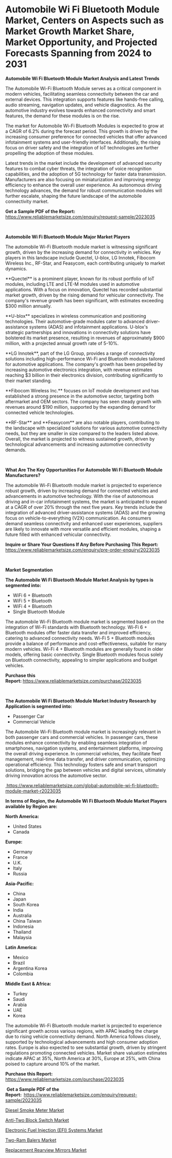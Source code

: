 <p><h1>Automobile Wi Fi Bluetooth Module Market, Centers on Aspects such as Market Growth Market Share, Market Opportunity, and Projected Forecasts Spanning from 2024 to 2031</h1></p><p><strong>Automobile Wi Fi Bluetooth Module Market Analysis and Latest Trends</strong></p>
<p><p>The Automobile Wi-Fi Bluetooth Module serves as a critical component in modern vehicles, facilitating seamless connectivity between the car and external devices. This integration supports features like hands-free calling, audio streaming, navigation updates, and vehicle diagnostics. As the automotive industry evolves towards enhanced connectivity and smart features, the demand for these modules is on the rise.</p><p>The market for Automobile Wi-Fi Bluetooth Modules is expected to grow at a CAGR of 6.2% during the forecast period. This growth is driven by the increasing consumer preference for connected vehicles that offer advanced infotainment systems and user-friendly interfaces. Additionally, the rising focus on driver safety and the integration of IoT technologies are further propelling the adoption of these modules.</p><p>Latest trends in the market include the development of advanced security features to combat cyber threats, the integration of voice recognition capabilities, and the adoption of 5G technology for faster data transmission. Manufacturers are also focusing on miniaturization and improving energy efficiency to enhance the overall user experience. As autonomous driving technology advances, the demand for robust communication modules will further escalate, shaping the future landscape of the automobile connectivity market.</p></p>
<p><strong>Get a Sample PDF of the Report:&nbsp;</strong> <a href="https://www.reliablemarketsize.com/enquiry/request-sample/2023035?utm_campaign=1131&utm_medium=2&utm_source=Github&utm_content=ia&utm_term=28102024&utm_id=automobile-wi-fi-bluetooth-module">https://www.reliablemarketsize.com/enquiry/request-sample/2023035</a></p>
<p>&nbsp;</p>
<p><strong>Automobile Wi Fi Bluetooth Module Major Market Players</strong></p>
<p><p>The automobile Wi-Fi Bluetooth module market is witnessing significant growth, driven by the increasing demand for connectivity in vehicles. Key players in this landscape include Quectel, U-blox, LG Innotek, Fibocom Wireless Inc., RF-Star, and Feasycom, each contributing uniquely to market dynamics.</p><p>**Quectel** is a prominent player, known for its robust portfolio of IoT modules, including LTE and LTE-M modules used in automotive applications. With a focus on innovation, Quectel has recorded substantial market growth, driven by the rising demand for vehicular connectivity. The company's revenue growth has been significant, with estimates exceeding $300 million annually.</p><p>**U-blox** specializes in wireless communication and positioning technologies. Their automotive-grade modules cater to advanced driver-assistance systems (ADAS) and infotainment applications. U-blox's strategic partnerships and innovations in connectivity solutions have bolstered its market presence, resulting in revenues of approximately $900 million, with a projected annual growth rate of 5-10%.</p><p>**LG Innotek**, part of the LG Group, provides a range of connectivity solutions including high-performance Wi-Fi and Bluetooth modules tailored for automotive applications. The company's growth has been propelled by increasing automotive electronics integration, with revenue estimates reaching $3 billion in their electronics division, contributing significantly to their market standing.</p><p>**Fibocom Wireless Inc.** focuses on IoT module development and has established a strong presence in the automotive sector, targeting both aftermarket and OEM sectors. The company has seen steady growth with revenues around $190 million, supported by the expanding demand for connected vehicle technologies.</p><p>**RF-Star** and **Feasycom** are also notable players, contributing to the landscape with specialized solutions for various automotive connectivity needs, but they are smaller in size compared to the leaders listed above. Overall, the market is projected to witness sustained growth, driven by technological advancements and increasing automotive connectivity demands.</p></p>
<p>&nbsp;</p>
<p><strong>What Are The Key Opportunities For Automobile Wi Fi Bluetooth Module Manufacturers?</strong></p>
<p><p>The automobile Wi-Fi Bluetooth module market is projected to experience robust growth, driven by increasing demand for connected vehicles and advancements in automotive technology. With the rise of autonomous driving and in-car infotainment systems, the market is anticipated to expand at a CAGR of over 20% through the next five years. Key trends include the integration of advanced driver-assistance systems (ADAS) and the growing focus on vehicle-to-everything (V2X) communication. As consumers demand seamless connectivity and enhanced user experiences, suppliers are likely to innovate with more versatile and efficient modules, shaping a future filled with enhanced vehicular connectivity.</p></p>
<p><strong>Inquire or Share Your Questions If Any Before Purchasing This Report:</strong> <a href="https://www.reliablemarketsize.com/enquiry/pre-order-enquiry/2023035?utm_campaign=1131&utm_medium=2&utm_source=Github&utm_content=ia&utm_term=28102024&utm_id=automobile-wi-fi-bluetooth-module">https://www.reliablemarketsize.com/enquiry/pre-order-enquiry/2023035</a></p>
<p>&nbsp;</p>
<p><strong>Market Segmentation</strong></p>
<p><strong>The Automobile Wi Fi Bluetooth Module Market Analysis by types is segmented into:</strong></p>
<p><ul><li>WiFi 6 + Bluetooth</li><li>WiFi 5 + Bluetooth</li><li>WiFi 4 + Bluetooth</li><li>Single Bluetooth Module</li></ul></p>
<p><p>The automobile Wi-Fi Bluetooth module market is segmented based on the integration of Wi-Fi standards with Bluetooth technology. Wi-Fi 6 + Bluetooth modules offer faster data transfer and improved efficiency, catering to advanced connectivity needs. Wi-Fi 5 + Bluetooth modules provide a balance of performance and cost-effectiveness, suitable for many modern vehicles. Wi-Fi 4 + Bluetooth modules are generally found in older models, offering basic connectivity. Single Bluetooth modules focus solely on Bluetooth connectivity, appealing to simpler applications and budget vehicles.</p></p>
<p><strong>Purchase this Report:&nbsp;</strong><a href="https://www.reliablemarketsize.com/purchase/2023035?utm_campaign=1131&utm_medium=2&utm_source=Github&utm_content=ia&utm_term=28102024&utm_id=automobile-wi-fi-bluetooth-module">https://www.reliablemarketsize.com/purchase/2023035</a></p>
<p>&nbsp;</p>
<p><strong>The Automobile Wi Fi Bluetooth Module Market Industry Research by Application is segmented into:</strong></p>
<p><ul><li>Passenger Car</li><li>Commercial Vehicle</li></ul></p>
<p><p>The Automobile Wi-Fi Bluetooth module market is increasingly relevant in both passenger cars and commercial vehicles. In passenger cars, these modules enhance connectivity by enabling seamless integration of smartphones, navigation systems, and entertainment platforms, improving the overall driving experience. In commercial vehicles, they facilitate fleet management, real-time data transfer, and driver communication, optimizing operational efficiency. This technology fosters safe and smart transport solutions, bridging the gap between vehicles and digital services, ultimately driving innovation across the automotive sector.</p></p>
<p><a href="https://www.reliablemarketsize.com/global-automobile-wi-fi-bluetooth-module-market-r2023035?utm_campaign=1131&utm_medium=2&utm_source=Github&utm_content=ia&utm_term=28102024&utm_id=automobile-wi-fi-bluetooth-module">&nbsp;https://www.reliablemarketsize.com/global-automobile-wi-fi-bluetooth-module-market-r2023035</a></p>
<p><strong>In terms of Region, the Automobile Wi Fi Bluetooth Module Market Players available by Region are:</strong></p>
<p>
    <p> <strong> North America: </strong>
        <ul>
            <li>United States</li>
            <li>Canada</li>
        </ul>
        </p> 
    <p> <strong> Europe: </strong>
        <ul>
            <li>Germany</li>
            <li>France</li>
            <li>U.K.</li>
            <li>Italy</li>
            <li>Russia</li>
        </ul>
        </p> 
    <p> <strong> Asia-Pacific: </strong>
        <ul>
            <li>China</li>
            <li>Japan</li>
            <li>South Korea</li>
            <li>India</li>
            <li>Australia</li>
            <li>China Taiwan</li>
            <li>Indonesia</li>
            <li>Thailand</li>
            <li>Malaysia</li>
        </ul>
        </p> 
    <p> <strong> Latin America: </strong>
        <ul>
            <li>Mexico</li>
            <li>Brazil</li>
            <li>Argentina Korea</li>
            <li>Colombia</li>
        </ul>
        </p> 
    <p> <strong> Middle East & Africa: </strong>
        <ul>
            <li>Turkey</li>
            <li>Saudi</li>
            <li>Arabia</li>
            <li>UAE</li>
            <li>Korea</li>
        </ul>
    </p>
    </p>
<p><p>The automobile Wi-Fi Bluetooth module market is projected to experience significant growth across various regions, with APAC leading the charge due to rising vehicle connectivity demand. North America follows closely, supported by technological advancements and high consumer adoption rates. Europe is also expected to see substantial growth, driven by stringent regulations promoting connected vehicles. Market share valuation estimates indicate APAC at 35%, North America at 30%, Europe at 25%, with China poised to capture around 10% of the market.</p></p>
<p><strong>Purchase this Report: </strong><a href="https://www.reliablemarketsize.com/purchase/2023035?utm_campaign=1131&utm_medium=2&utm_source=Github&utm_content=ia&utm_term=28102024&utm_id=automobile-wi-fi-bluetooth-module">https://www.reliablemarketsize.com/purchase/2023035</a></p>
<p>&nbsp;<strong>Get a Sample PDF of the Report:&nbsp;&nbsp;</strong><a href="https://www.reliablemarketsize.com/enquiry/request-sample/2023035?utm_campaign=1131&utm_medium=2&utm_source=Github&utm_content=ia&utm_term=28102024&utm_id=automobile-wi-fi-bluetooth-module">https://www.reliablemarketsize.com/enquiry/request-sample/2023035</a></p>
<p><strong></strong></p>
<p><p><a href="https://www.linkedin.com/pulse/global-diesel-smoke-meter-market-pulse-trends-growth-analysis-zyu5f?utm_campaign=1131&utm_medium=2&utm_source=Github&utm_content=ia&utm_term=28102024&utm_id=automobile-wi-fi-bluetooth-module">Diesel Smoke Meter Market</a></p><p><a href="https://issuu.com/reportprime-2/docs/anti-two-block-switch-market-size-2_0bb71c96a1614b?utm_campaign=1131&utm_medium=2&utm_source=Github&utm_content=ia&utm_term=28102024&utm_id=automobile-wi-fi-bluetooth-module">Anti-Two Block Switch Market</a></p><p><a href="https://www.linkedin.com/pulse/electronic-fuel-injection-efi-systems-market-size-segmentation-cylbc?utm_campaign=1131&utm_medium=2&utm_source=Github&utm_content=ia&utm_term=28102024&utm_id=automobile-wi-fi-bluetooth-module">Electronic Fuel Injection (EFI) Systems Market</a></p><p><a href="https://issuu.com/reportprime-2/docs/two-ram-balers-market-size-2030.ppt_dae40e4c0e6786?utm_campaign=1131&utm_medium=2&utm_source=Github&utm_content=ia&utm_term=28102024&utm_id=automobile-wi-fi-bluetooth-module">Two-Ram Balers Market</a></p><p><a href="https://www.linkedin.com/pulse/strategic-market-insights-navigating-global-replacement-rearview-zskef?utm_campaign=1131&utm_medium=2&utm_source=Github&utm_content=ia&utm_term=28102024&utm_id=automobile-wi-fi-bluetooth-module">Replacement Rearview Mirrors Market</a></p></p>